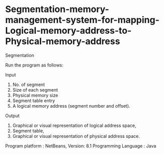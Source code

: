 # Segmentation-memory-management-system-for-mapping-Logical-memory-address-to-Physical-memory-address
Segmentation

Run the program as follows:

Input
1. No. of segment
2. Size of each segment
3. Physical memory size
4. Segment table entry
5. A logical memory address (segment number and offset).


Output
1. Graphical or visual representation of logical address space,
2. Segment table,
3. Graphical or visual representation of physical address space.
     
Program platform : NetBeans, Version: 8.1
Programming Language : Java
     
